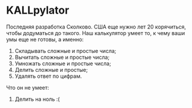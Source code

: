 # KALLpylator
Последняя разработка Сколково. США еще нужно лет 20 корячиться, чтобы додуматься до такого. Наш калькулятор умеет то, к чему ваши умы еще не готовы, а именно:
1. Складывать сложные и простые числа;
2. Вычитать сложные и простые числа;
3. Умножать сложные и простые числа;
4. Делить сложные и простые;
5. Удалять ответ по цифрам.

Что он не умеет:
1. Делить на ноль :(

